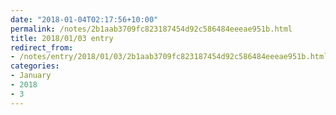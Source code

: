 ```yaml
---
date: "2018-01-04T02:17:56+10:00"
permalink: /notes/2b1aab3709fc823187454d92c586484eeeae951b.html
title: 2018/01/03 entry
redirect_from:
- /notes/entry/2018/01/03/2b1aab3709fc823187454d92c586484eeeae951b.html
categories:
- January
- 2018
- 3
---
```

